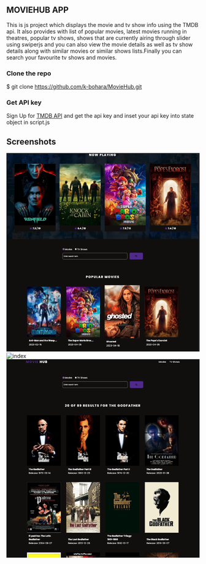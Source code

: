 ## MOVIEHUB APP

This is js project which displays the movie and tv show info using the TMDB api. It also provides with list of popular movies, latest movies running in theatres, popular tv shows, shows that are currently airing through slider using swiperjs and you can also view the movie details as well as tv show details along with similar movies or similar shows lists.Finally you can search your favourite tv shows and movies.

### Clone the repo

$ git clone https://github.com/k-bohara/MovieHub.git

### Get API key

Sign Up for [TMDB API](https://www.themoviedb.org/signup) and get the api key and inset your api key into state object in script.js

## Screenshots

![index](/screenshots/movies.png)
![index](/screenshots/tv-shows.png)
![index](/screenshots/movie-search.png)

